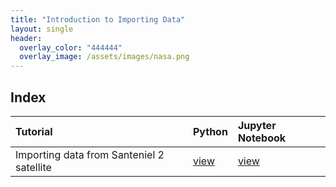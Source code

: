 ```yaml
---
title: "Introduction to Importing Data"
layout: single
header:
  overlay_color: "444444"
  overlay_image: /assets/images/nasa.png
---
```




## Index

| Tutorial | Python | Jupyter Notebook |
|:--|:--|:--|
|Importing data from Santeniel 2 satellite | [view](ImportingImages.md) | [view](Sentinel2_STAC.ipynb)|
